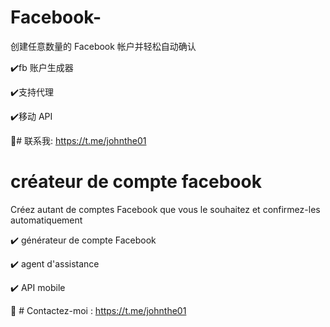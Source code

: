 # Facebook-
创建任意数量的 Facebook 帐户并轻松自动确认

✔️fb 账户生成器

✔️支持代理

✔️移动 API

📩# 联系我: https://t.me/johnthe01

# créateur de compte facebook

Créez autant de comptes Facebook que vous le souhaitez et confirmez-les automatiquement

✔️ générateur de compte Facebook

✔️ agent d'assistance

✔️ API mobile

📩 # Contactez-moi : https://t.me/johnthe01
